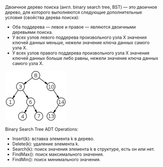 Двоичное дерево поиска (англ. binary search tree, BST) — это двоичное дерево, для которого выполняются следующие дополнительные условия (свойства дерева поиска):
* Оба поддерева — левое и правое — являются двоичными деревьями поиска.
* У всех узлов левого поддерева произвольного узла X значения ключей данных меньше, нежели значение ключа данных самого узла X.
* У всех узлов правого поддерева произвольного узла X значения ключей данных больше либо равны, нежели значение ключа данных самого узла X.

![IMAGE](/img/bst.png)

Binary Search Tree ADT Operations:
* Insert(k): вставка элемента k в дерево.
* Delete(k): удаление элемента k.
* Search(k): поиск значения элемента k в структуре, есть он или нет.
* FindMax(): поиск максимального значения.
* FindMin(): поиск минимального значения.